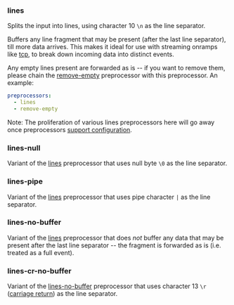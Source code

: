 ### lines

Splits the input into lines, using character 10 `\n` as the line separator.

Buffers any line fragment that may be present (after the last line separator), till more data arrives. This makes it ideal for use with streaming onramps like [tcp](../tcp), to break down incoming data into distinct events.

Any empty lines present are forwarded as is -- if you want to remove them, please chain the [remove-empty](#remove-empty) preprocessor with this preprocessor. An example:

```yaml
preprocessors:
  - lines
  - remove-empty
```

Note: The proliferation of various lines preprocessors here will go away once preprocessors [support configuration](https://github.com/tremor-rs/tremor-rfcs/pull/31).

### lines-null

Variant of the [lines](#lines) preprocessor that uses null byte `\0` as the line separator.

### lines-pipe

Variant of the [lines](#lines) preprocessor that uses pipe character `|` as the line separator.

### lines-no-buffer

Variant of the [lines](#lines) preprocessor that does *not* buffer any data that may be present after the last line separator -- the fragment is forwarded as is (i.e. treated as a full event).

### lines-cr-no-buffer

Variant of the [lines-no-buffer](#lines-no-buffer) preprocessor that uses character 13 `\r` ([carriage return](https://en.wikipedia.org/wiki/Carriage_return#Computers)) as the line separator.

